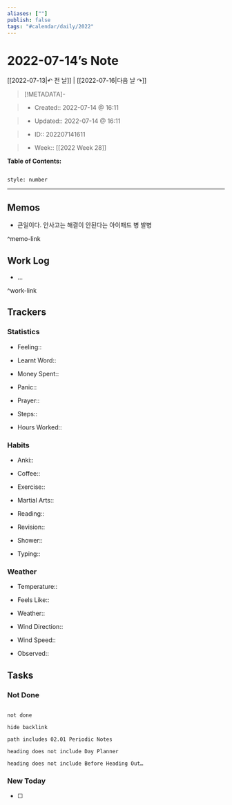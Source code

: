 ```yaml
---
aliases: [""]
publish: false
tags: "#calendar/daily/2022"
---
```


# 2022-07-14’s Note

[[2022-07-13|↶ 전 날]] | [[2022-07-16|다음 날 ↷]]

> [!METADATA]-

> - Created:: 2022-07-14 @ 16:11

> - Updated:: 2022-07-14 @ 16:11

> - ID:: 202207141611

> - Week:: [[2022 Week 28]]

**Table of Contents:**

```toc

style: number

```

___

## Memos

- 큰일이다. 안사고는 해결이 안된다는 아이패드 병 발병

^memo-link

## Work Log

- …

^work-link

## Trackers

### Statistics

- Feeling::

- Learnt Word::

- Money Spent::

- Panic::

- Prayer::

- Steps::

- Hours Worked::

### Habits

- Anki::

- Coffee::

- Exercise::

- Martial Arts::

- Reading::

- Revision::

- Shower::

- Typing::

### Weather

- Temperature::

- Feels Like::

- Weather::

- Wind Direction::

- Wind Speed::

- Observed::

## Tasks

### Not Done

```tasks

not done

hide backlink

path includes 02.01 Periodic Notes

heading does not include Day Planner

heading does not include Before Heading Out…

```

### New Today

- [ ]